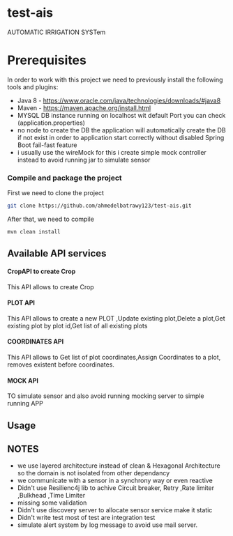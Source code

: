 # test-ais
AUTOMATIC IRRIGATION SYSTem 
# Prerequisites

In order to work with this project we need to previously install the following tools and plugins:

* Java 8 - https://www.oracle.com/java/technologies/downloads/#java8
* Maven - https://maven.apache.org/install.html
* MYSQL DB instance running on localhost wit default Port you can check (application.properties)
* no node to create the DB the application will automatically create the DB if not exist in order to application start correctly without disabled Spring Boot fail-fast feature
* i usually use the wireMock for this i create simple mock controller instead to avoid running jar to simulate sensor 

### Compile and package the project
First we need to clone the project 
```bash
git clone https://github.com/ahmedelbatrawy123/test-ais.git
```

After that, we need to compile
```bash
mvn clean install
```



## Available API services


#### CropAPI to create Crop

This API allows to create Crop

#### PLOT API

This API allows to create a new PLOT ,Update existing plot,Delete a plot,Get existing plot by plot id,Get list of all existing plots

#### COORDINATES API

This API allows to Get list of plot coordinates,Assign Coordinates to a plot, removes existent before coordinates.

#### MOCK API
TO simulate sensor and also avoid running mocking server to simple running APP
## Usage

## NOTES
* we use layered architecture instead of clean & Hexagonal Architecture so the domain is not isolated from other dependancy
* we communicate with a sensor  in a synchrony way or even reactive
* Didn't use Resilienc4j lib to achive Circuit breaker, Retry ,Rate limiter ,Bulkhead ,Time Limiter
* missing some validation
* Didn't use discovery server to allocate sensor service make it static
* Didn't write test most of test are integration test 
* simulate alert system by log message to avoid use mail server.

